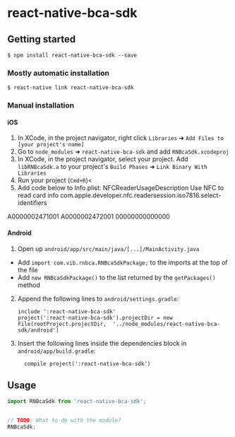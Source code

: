 
# react-native-bca-sdk

## Getting started

`$ npm install react-native-bca-sdk --save`

### Mostly automatic installation

`$ react-native link react-native-bca-sdk`

### Manual installation


#### iOS

1. In XCode, in the project navigator, right click `Libraries` ➜ `Add Files to [your project's name]`
2. Go to `node_modules` ➜ `react-native-bca-sdk` and add `RNBcaSdk.xcodeproj`
3. In XCode, in the project navigator, select your project. Add `libRNBcaSdk.a` to your project's `Build Phases` ➜ `Link Binary With Libraries`
4. Run your project (`Cmd+R`)<
5. Add code below to Info.plist:
  <key>NFCReaderUsageDescription</key>
	<string>Use NFC to read card info</string>
  <key>com.apple.developer.nfc.readersession.iso7816.select-identifiers</key>
  <array>
    <string>A0000002471001</string>
    <string>A0000002472001</string>
    <string>00000000000000</string>
  </array>

#### Android

1. Open up `android/app/src/main/java/[...]/MainActivity.java`
  - Add `import com.vib.rnbca.RNBcaSdkPackage;` to the imports at the top of the file
  - Add `new RNBcaSdkPackage()` to the list returned by the `getPackages()` method
2. Append the following lines to `android/settings.gradle`:
  	```
  	include ':react-native-bca-sdk'
  	project(':react-native-bca-sdk').projectDir = new File(rootProject.projectDir, 	'../node_modules/react-native-bca-sdk/android')
  	```
3. Insert the following lines inside the dependencies block in `android/app/build.gradle`:
  	```
      compile project(':react-native-bca-sdk')
  	```


## Usage
```javascript
import RNBcaSdk from 'react-native-bca-sdk';


// TODO: What to do with the module?
RNBcaSdk;
```
  